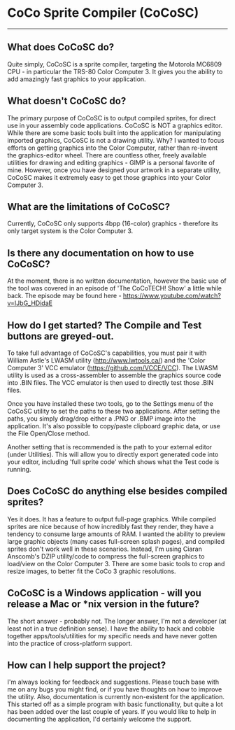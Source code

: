 # CoCo Sprite Compiler (CoCoSC)

***
## What does CoCoSC do?

Quite simply, CoCoSC is a sprite compiler, targeting the Motorola MC6809 CPU - in particular the TRS-80 Color Computer 3. It gives you the ability to add amazingly fast graphics to your application. 

## What doesn't CoCoSC do?

The primary purpose of CoCoSC is to output compiled sprites, for direct use in your assembly code applications. CoCoSC is NOT a graphics editor. While there are some basic tools built into the application for manipulating imported graphics, CoCoSC is not a drawing utility. Why? I wanted to focus efforts on getting graphics into the Color Computer, rather than re-invent the graphics-editor wheel. There are countless other, freely available utilities for drawing and editing graphics - GIMP is a personal favorite of mine. However, once you have designed your artwork in a separate utility, CoCoSC makes it extremely easy to get those graphics into your Color Computer 3.

## What are the limitations of CoCoSC?

Currently, CoCoSC only supports 4bpp (16-color) graphics - therefore its only target system is the Color Computer 3.

## Is there any documentation on how to use CoCoSC?

At the moment, there is no written documentation, however the basic use of the tool was covered in an episode of 'The CoCoTECH! Show' a little while back. The episode may be found here - https://www.youtube.com/watch?v=IJbG_HDidaE

## How do I get started? The Compile and Test buttons are greyed-out.

To take full advantage of CoCoSC's capabilities, you must pair it with William Astle's LWASM utility (http://www.lwtools.ca/) and the 'Color Computer 3' VCC emulator (https://github.com/VCCE/VCC). The LWASM utility is used as a cross-assembler to assemble the graphics source code into .BIN files. The VCC emulator is then used to directly test those .BIN files.

Once you have installed these two tools, go to the Settings menu of the CoCoSC utility to set the paths to these two applications. After setting the paths, you simply drag/drop either a .PNG or .BMP image into the application. It's also possible to copy/paste clipboard graphic data, or use the File Open/Close method.

Another setting that is recommended is the path to your external editor (under Utilities). This will allow you to directly export generated code into your editor, including 'full sprite code' which shows what the Test code is running.

## Does CoCoSC do anything else besides compiled sprites?

Yes it does. It has a feature to output full-page graphics. While compiled sprites are nice because of how incredibly fast they render, they have a tendency to consume large amounts of RAM. I wanted the ability to preview large graphic objects (many cases full-screen splash pages), and compiled sprites don't work well in these scenarios. Instead, I'm using Ciaran Anscomb's DZIP utility/code to compress the full-screen graphics to load/view on the Color Computer 3. There are some basic tools to crop and resize images, to better fit the CoCo 3 graphic resolutions.

## CoCoSC is a Windows application - will you release a Mac or *nix version in the future?

The short answer - probably not. The longer answer, I'm not a developer (at least not in a true definition sense). I have the ability to hack and cobble together apps/tools/utilities for my specific needs and have never gotten into the practice of cross-platform support. 

## How can I help support the project?

I'm always looking for feedback and suggestions. Please touch base with me on any bugs you might find, or if you have thoughts on how to improve the utility. Also, documentation is currently non-existent for the application. This started off as a simple program with basic functionality, but quite a lot has been added over the last couple of years. If you would like to help in documenting the application, I'd certainly welcome the support.